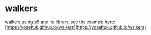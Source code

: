 # walkers
walkers using js5 and no library. see the example here:
[https://yoseftuk.github.io/walkers](https://yoseftuk.github.io/walkers)
